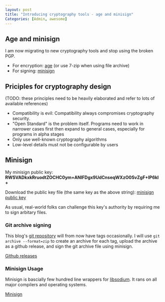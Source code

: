 ```yaml
---
layout: post
title: "Introducing cryptography tools - age and minisign"
Categories: [Admin, awesome] 
---
```

## Age and minisign
I am now migrating to new cryptography tools and stop using the broken PGP.

* For encryption: [age](https://github.com/FiloSottile/age) (or use 7-zip when using file archive)
* For signing: [minisign](https://github.com/jedisct1/minisign)

## Priciples for cryptography design
(TODO: these principles need to be heavily elaborated and refer to lots of available references)
* Compatibility is evil: Compatibility always compromises cryptography security.
* "Open Standard" is the problem itself. Programs need to work in narrower cases first then expand to general cases, especially for programs in alpha stages
* Only use well-known cryptography algorithms
* Low-level details must not be configurable by users

## Minisign
My minisign public key: **RWSVADkxkRruodtZOCHC0ym+ANlFDgx9UdCnseqWXzO0SvZgF+IP6kl+**

Download the public key file (the same key as the above string): [minisign public key](../../../minisign-1.pub)

As usual, real-world folks can challenge this key's authority by requiring me to sign arbitary files.

### Git archive signing
This blog's [git repository](https://github.com/willyywt/willyywt.github.io) will from now have tags occasionally. I will use `git archive --format=zip` to create an archive for each tag, upload the archive as a github release, and sign the git archive file using minisign.

[Github releases](https://github.com/willyywt/willyywt.github.io/releases/)

### Minisign Usage
Minisign is bascially few hundred line wrappers for [libsodium](https://libsodium.org/). It rans on all major compilers and operating systems.

[Minisign](https://jedisct1.github.io/minisign/)
